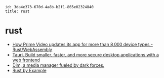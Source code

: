 ```
id: 3da4e373-670d-4a8b-b2f1-865e02324840
title: rust
```

# rust

* [How Prime Video updates its app for more than 8,000 device types - Rust/WebAssembly][2]
* [Tauri. Build smaller, faster, and more secure desktop applications with a web frontend][1]
* [Dim, a media manager fueled by dark forces.][3]
* [Rust by Example][4]

[1]: https://tauri.studio/en/
[2]: https://www.amazon.science/blog/how-prime-video-updates-its-app-for-more-than-8-000-device-types
[3]: https://github.com/Dusk-Labs/dim
[4]: https://doc.rust-lang.org/rust-by-example/index.html
